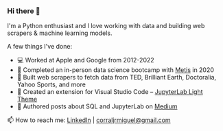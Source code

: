 ### Hi there 👋

I'm a Python enthusiast and I love working with data and building web scrapers & machine learning models.  

A few things I've done:
- 💻 Worked at Apple and Google from 2012-2022
- 🔭 Completed an in-person data science bootcamp with [Metis](https://www.thisismetis.com/data-science-bootcamps) in 2020
- 🤖 Built web scrapers to fetch data from TED, Brilliant Earth, Doctoralia, Yahoo Sports, and more
- 🎨 Created an extension for Visual Studio Code – [JupyterLab Light Theme](https://marketplace.visualstudio.com/items?itemName=MiguelCorralJr.jupyterlab-light-theme)
- 📝 Authored posts about SQL and JupyterLab on [Medium](https://medium.com/@corraljrmiguel)


📫 How to reach me: [LinkedIn](https://www.linkedin.com/in/miguelcorraljr/) | <corraljrmiguel@gmail.com>
<!--

- 🔭 I’m currently working on ...
- 🌱 I’m currently learning ...
- 💬 Ask me about ...
- 📫 How to reach me: ...

-->
